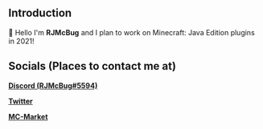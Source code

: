 ## Introduction
👋 Hello I'm **RJMcBug** and I plan to work on Minecraft: Java Edition plugins in 2021!

## Socials (Places to contact me at)
<a href="https://discord.com"><b>Discord (RJMcBug#5594)</b></a>

<a href="https://twitter.com/RJMcBug"><b>Twitter</b></a>

<a href="https://www.mc-market.org/members/160745/"><b>MC-Market</b></a>
